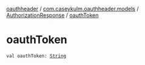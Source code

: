 [oauthheader](../../index.md) / [com.caseykulm.oauthheader.models](../index.md) / [AuthorizationResponse](index.md) / [oauthToken](.)

# oauthToken

`val oauthToken: `[`String`](https://kotlinlang.org/api/latest/jvm/stdlib/kotlin/-string/index.html)